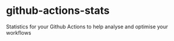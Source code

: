 # github-actions-stats
Statistics for your Github Actions to help analyse and optimise your workflows
